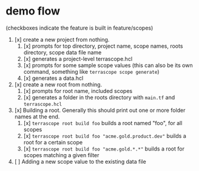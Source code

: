 # demo flow

(checkboxes indicate the feature is built in feature/scopes)

1. [x] create a new project from nothing.
   1. [x] prompts for top directory, project name, scope names, roots directory,
      scope data file name
   2. [x] generates a project-level terrascope.hcl
   3. [x] prompts for some sample scope values (this can also be its own command,
      something like `terrascope scope generate`)
   4. [x] generates a data.hcl
2. [x] create a new root from nothing.
   1. [x] prompts for root name, included scopes
   2. [x] generates a folder in the roots directory with `main.tf` and
      `terrascope.hcl`
3. [x] Building a root. Generally this should print out one or more folder names
   at the end.
   1. [x] `terrascope root build foo`
      builds a root named "foo", for all scopes
   2. [x] `terrascope root build foo "acme.gold.product.dev"`
      builds a root for a certain scope
   3. [x] `terrascope root build foo "acme.gold.*.*"`
      builds a root for scopes matching a given filter
4. [ ] Adding a new scope value to the existing data file
